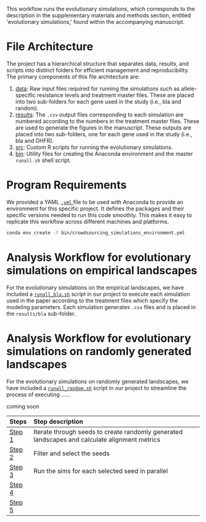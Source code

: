 This workflow runs the evolutionary simulations, which corresponds to the description in the supplementary materials and methods section, entitled 'evolutionary simulations,' found within the accompanying manuscript. 

# File Architecture
The project has a hierarchical structure that separates data, results, and scripts into distinct folders for efficient management and reproducibility. The primary components of this file architecture are:

1. [data](https://github.com/livkosterlitz/crowdsourcing/tree/main/simulations/data): Raw input files required for running the simulations such as allele-specific resistance levels and treatment master files. These are placed into two sub-folders for each gene used in the study (i.e., bla and random). 
2. [results](https://github.com/livkosterlitz/crowdsourcing/tree/main/simulations/results): The ```.csv``` output files corresponding to each simulation are numbered according to the numbers in the treatment master files. These are used to generate the figures in the manuscript. These outputs are placed into two sub-folders, one for each gene used in the study (i.e., bla and DHFR). 
3. [src](https://github.com/livkosterlitz/crowdsourcing/tree/main/simulations/src): Custom R scripts for running the evolutionary simulations.
4. [bin](https://github.com/livkosterlitz/crowdsourcing/tree/main/simulations/bin): Utility files for creating the Anaconda environment and the master ```runall.sh``` shell script.

# Program Requirements
We provided a YAML [```.yml``` ](https://github.com/livkosterlitz/crowdsourcing/blob/main/simulations/bin/crowdsourcing_simulations_environment.yml) file to be used with Anaconda to provide an environment for this specific project. It defines the packages and their specific versions needed to run this code smoothly. This makes it easy to replicate this workflow across different machines and platforms. 

```bash
conda env create -f bin/crowdsourcing_simulations_environment.yml
```

# Analysis Workflow for evolutionary simulations on empirical landscapes
For the evolutionary simulations on the empirical landscapes, we have included a [```runall_bla.sh```](https://github.com/livkosterlitz/crowdsourcing/blob/main/simulations/bin/runall_bla.sh) script in our project to execute each simulation used in the paper according to the treatment files which specify the modeling parameters. Each simulation generates ```.csv``` files and is placed in the ```results/bla``` sub-folder. 


# Analysis Workflow for evolutionary simulations on randomly generated landscapes
For the evolutionary simulations on randomly generated landscapes, we have included a [```runall_random.sh```](https://github.com/livkosterlitz/crowdsourcing/blob/main/competition_analysis/bin/runall_random.sh) script in our project to streamline the process of executing ......

coming soon

|Steps| Step description |
| :--- | :--- | 
| [Step 1](#Step-1) | Iterate through seeds to create randomly generated landscapes and calculate alignment metrics| 
| [Step 2](#Step-2) | Filter and select the seeds| 
| [Step 3](#Step-3) | Run the sims for each selected seed in parallel |
| [Step 4](#Step-4) | |
| [Step 5](#Step-5) | |
